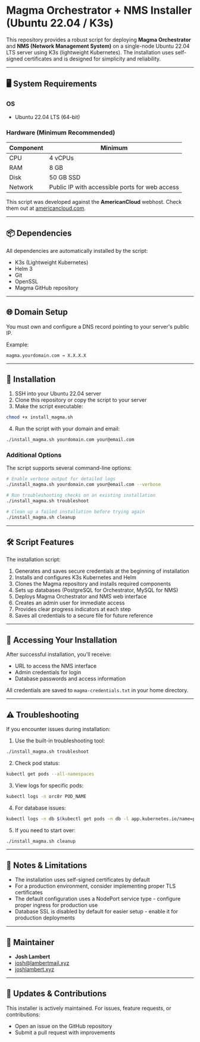 # Magma Orchestrator + NMS Installer (Ubuntu 22.04 / K3s)

This repository provides a robust script for deploying **Magma Orchestrator** and **NMS (Network Management System)** on a single-node Ubuntu 22.04 LTS server using K3s (lightweight Kubernetes). The installation uses self-signed certificates and is designed for simplicity and reliability.

---

## 🖥️ System Requirements

### OS
- Ubuntu 22.04 LTS (64-bit)

### Hardware (Minimum Recommended)
| Component | Minimum |
|----------|---------|
| CPU      | 4 vCPUs |
| RAM      | 8 GB    |
| Disk     | 50 GB SSD |
| Network  | Public IP with accessible ports for web access |

This script was developed against the **AmericanCloud** webhost. Check them out at [americancloud.com](https://americancloud.com/).

---

## 📦 Dependencies

All dependencies are automatically installed by the script:
- K3s (Lightweight Kubernetes)
- Helm 3
- Git
- OpenSSL
- Magma GitHub repository

---

## 🌐 Domain Setup

You must own and configure a DNS record pointing to your server's public IP.

Example:
```
magma.yourdomain.com → X.X.X.X
```

---

## 🚀 Installation

1. SSH into your Ubuntu 22.04 server
2. Clone this repository or copy the script to your server
3. Make the script executable:

```bash
chmod +x install_magma.sh
```

4. Run the script with your domain and email:

```bash
./install_magma.sh yourdomain.com your@email.com
```

### Additional Options

The script supports several command-line options:

```bash
# Enable verbose output for detailed logs
./install_magma.sh yourdomain.com your@email.com --verbose

# Run troubleshooting checks on an existing installation
./install_magma.sh troubleshoot

# Clean up a failed installation before trying again
./install_magma.sh cleanup
```

---

## 🛠️ Script Features

The installation script:

1. Generates and saves secure credentials at the beginning of installation
2. Installs and configures K3s Kubernetes and Helm
3. Clones the Magma repository and installs required components
4. Sets up databases (PostgreSQL for Orchestrator, MySQL for NMS)
5. Deploys Magma Orchestrator and NMS web interface
6. Creates an admin user for immediate access
7. Provides clear progress indicators at each step
8. Saves all credentials to a secure file for future reference

---

## 📱 Accessing Your Installation

After successful installation, you'll receive:
- URL to access the NMS interface
- Admin credentials for login
- Database passwords and access information

All credentials are saved to `magma-credentials.txt` in your home directory.

---

## ⚠️ Troubleshooting

If you encounter issues during installation:

1. Use the built-in troubleshooting tool:
```bash
./install_magma.sh troubleshoot
```

2. Check pod status:
```bash
kubectl get pods --all-namespaces
```

3. View logs for specific pods:
```bash
kubectl logs -n orc8r POD_NAME
```

4. For database issues:
```bash
kubectl logs -n db $(kubectl get pods -n db -l app.kubernetes.io/name=postgresql -o jsonpath='{.items[0].metadata.name}')
```

5. If you need to start over:
```bash
./install_magma.sh cleanup
```

---

## 📝 Notes & Limitations

- The installation uses self-signed certificates by default
- For a production environment, consider implementing proper TLS certificates
- The default configuration uses a NodePort service type - configure proper ingress for production use
- Database SSL is disabled by default for easier setup - enable it for production deployments

---

## 👤 Maintainer

- **Josh Lambert**
- [josh@lambertmail.xyz](mailto:josh@lambertmail.xyz)
- [joshlambert.xyz](https://joshlambert.xyz)

---

## 🔄 Updates & Contributions

This installer is actively maintained. For issues, feature requests, or contributions:
- Open an issue on the GitHub repository
- Submit a pull request with improvements
